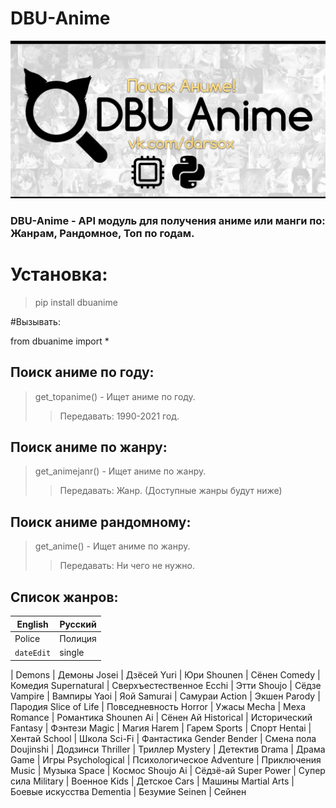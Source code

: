 # DBU-Anime
![alt tag](DBU_ANIME.png "Баннер")

### DBU-Anime - API модуль для получения аниме или манги по: Жанрам, Рандомное, Топ по годам.

# Установка:
> pip install dbuanime


#Вызывать:

from dbuanime import *

## Поиск аниме по году:
> get_topanime() - Ищет аниме по году. 
>> Передавать: 1990-2021 год.

## Поиск аниме по жанру:
> get_animejanr() - Ищет аниме по жанру. 
>> Передавать: Жанр. (Доступные жанры будут ниже)

## Поиск аниме рандомному:
> get_anime() - Ищет аниме по жанру. 
>> Передавать: Ни чего не нужно.


## Список жанров:


| English      | Русский   | 
| ---------- | ------ | 
| Police | Полиция | 
| `dateEdit` | single |

 | 
Demons | Демоны
Josei | Дзёсей
Yuri | Юри
Shounen | Сёнен
Comedy | Комедия
Supernatural | Сверхъестественное
Ecchi | Этти
Shoujo | Сёдзе
Vampire | Вампиры
Yaoi | Яой
Samurai | Самураи
Action | Экшен
Parody | Пародия
Slice of Life | Повседневность
Horror | Ужасы
Mecha | Меха
Romance | Романтика
Shounen Ai | Сёнен Ай
Historical | Исторический
Fantasy | Фэнтези
Magic | Магия
Harem | Гарем
Sports | Спорт
Hentai | Хентай
School | Школа
Sci-Fi | Фантастика
Gender Bender | Смена пола
Doujinshi | Додзинси
Thriller | Триллер
Mystery | Детектив
Drama | Драма
Game | Игры
Psychological | Психологическое
Adventure | Приключения
Music | Музыка
Space | Космос
Shoujo Ai | Сёдзё-ай
Super Power | Супер сила
Military | Военное
Kids | Детское
Cars | Машины
Martial Arts | Боевые искусства
Dementia | Безумие
Seinen | Сейнен
